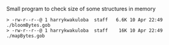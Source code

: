 Small program to check size of some structures in memory

```
> -rw-r--r--@ 1 harrykwakuloba  staff   6.6K 10 Apr 22:49 ./bloomBytes.gob
> -rw-r--r--@ 1 harrykwakuloba  staff    16K 10 Apr 22:49 ./mapBytes.gob
```

